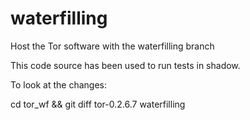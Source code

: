 # waterfilling
Host the Tor software with the waterfilling branch

This code source has been used to run tests in shadow.

To look at the changes:

cd tor_wf && git diff tor-0.2.6.7 waterfilling
